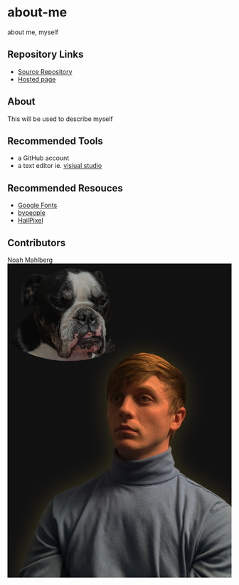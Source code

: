 # about-me
about me, myself

## Repository Links
* [Source Repository](https://github.com/nmahlberg/about-me)
* [Hosted page](https://nmahlberg.github.io/about-me/)

## About
This will be used to describe myself

## Recommended Tools
* a GitHub account 
* a text editor ie. [visiual studio](https://code.visualstudio.com/)

## Recommended Resouces
* [Google Fonts](https://fonts.google.com/)
* [bypeople](https://www.bypeople.com/)
* [HailPixel](https://color.hailpixel.com/)

## Contributors
Noah Mahlberg
![My dog and I](https://github.com/nmahlberg/about-me/blob/master/MeNBells.jpg)

